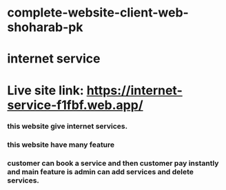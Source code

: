  # complete-website-client-web-shoharab-pk

 # internet service
 # Live site link: https://internet-service-f1fbf.web.app/  
 ### this website give internet services. 
 ### this website have many feature 
 
  ### customer can book a service and then customer pay instantly and main feature is admin can add services and delete services. 
